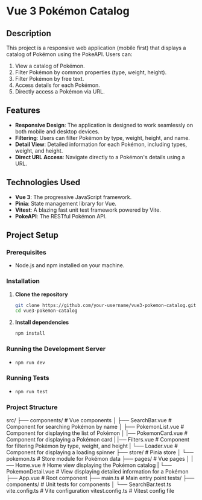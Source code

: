 # Vue 3 Pokémon Catalog

## Description

This project is a responsive web application (mobile first) that displays a catalog of Pokémon using the PokeAPI. Users can:

1. View a catalog of Pokémon.
2. Filter Pokémon by common properties (type, weight, height).
3. Filter Pokémon by free text.
4. Access details for each Pokémon.
5. Directly access a Pokémon via URL.

## Features

- **Responsive Design**: The application is designed to work seamlessly on both mobile and desktop devices.
- **Filtering**: Users can filter Pokémon by type, weight, height, and name.
- **Detail View**: Detailed information for each Pokémon, including types, weight, and height.
- **Direct URL Access**: Navigate directly to a Pokémon's details using a URL.

## Technologies Used

- **Vue 3**: The progressive JavaScript framework.
- **Pinia**: State management library for Vue.
- **Vitest**: A blazing fast unit test framework powered by Vite.
- **PokeAPI**: The RESTful Pokémon API.

## Project Setup

### Prerequisites

- Node.js and npm installed on your machine.

### Installation

1. **Clone the repository**
   ```sh
   git clone https://github.com/your-username/vue3-pokemon-catalog.git
   cd vue3-pokemon-catalog

2. **Install dependencies**
    ```sh
    npm install


### Running the Development Server
*
    ```sh
    npm run dev

### Running Tests
*
    ```sh
    npm run test


### Project Structure
src/
├── components/        # Vue components
│   ├── SearchBar.vue  # Component for searching Pokémon by name
│   ├── PokemonList.vue # Component for displaying the list of Pokémon
│   |── PokemonCard.vue # Component for displaying a Pokémon card
|   |── Filters.vue    # Component for filtering Pokémon by type, weight, and height
|   └── Loader.vue     # Component for displaying a loading spinner
├── store/             # Pinia store
│   └── pokemon.ts     # Store module for Pokémon data
├── pages/             # Vue pages
│   |── Home.vue       # Home view displaying the Pokémon catalog
|   └── PokemonDetail.vue # View displaying detailed information for a Pokémon
├── App.vue            # Root component
├── main.ts            # Main entry point
tests/
├── components/        # Unit tests for components
│   └── SearchBar.test.ts
vite.config.ts         # Vite configuration
vitest.config.ts       # Vitest config file
